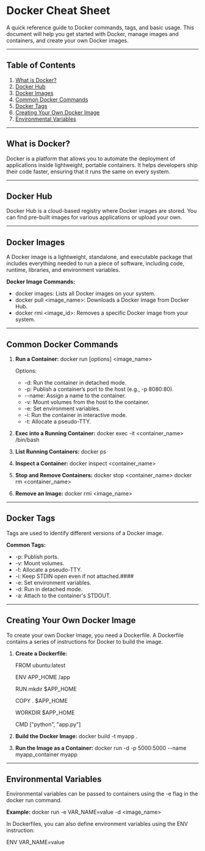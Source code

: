 # Docker Cheat Sheet

A quick reference guide to Docker commands, tags, and basic usage. This document will help you get started with Docker, manage images and containers, and create your own Docker images.

---

## Table of Contents
1. [What is Docker?](#what-is-docker)
2. [Docker Hub](#docker-hub)
3. [Docker Images](#docker-images)
4. [Common Docker Commands](#common-docker-commands)
5. [Docker Tags](#docker-tags)
6. [Creating Your Own Docker Image](#creating-your-own-docker-image)
7. [Environmental Variables](#environmental-variables)

---

## What is Docker?

Docker is a platform that allows you to automate the deployment of applications inside lightweight, portable containers. It helps developers ship their code faster, ensuring that it runs the same on every system.

---

## Docker Hub

Docker Hub is a cloud-based registry where Docker images are stored. You can find pre-built images for various applications or upload your own.

---

## Docker Images

A Docker image is a lightweight, standalone, and executable package that includes everything needed to run a piece of software, including code, runtime, libraries, and environment variables.

**Docker Image Commands:**
- docker images: Lists all Docker images on your system.
- docker pull <image_name>: Downloads a Docker image from Docker Hub.
- docker rmi <image_id>: Removes a specific Docker image from your system.

---

## Common Docker Commands

1. **Run a Container:**
   docker run [options] <image_name>

   Options:
   - -d: Run the container in detached mode.
   - -p: Publish a container’s port to the host (e.g., -p 8080:80).
   - --name: Assign a name to the container.
   - -v: Mount volumes from the host to the container.
   - -e: Set environment variables.
   - -i: Run the container in interactive mode.
   - -t: Allocate a pseudo-TTY.

2. **Exec into a Running Container:**
   docker exec -it <container_name> /bin/bash

3. **List Running Containers:**
   docker ps

4. **Inspect a Container:**
   docker inspect <container_name>

5. **Stop and Remove Containers:**
   docker stop <container_name>
   docker rm <container_name>

6. **Remove an Image:**
   docker rmi <image_name>

---

## Docker Tags

Tags are used to identify different versions of a Docker image.

**Common Tags:**
- -p: Publish ports.
- -v: Mount volumes.
- -t: Allocate a pseudo-TTY.
- -i: Keep STDIN open even if not attached.####
- -e: Set environment variables.
- -d: Run in detached mode.
- -a: Attach to the container's STDOUT.

---

## Creating Your Own Docker Image

To create your own Docker image, you need a Dockerfile. A Dockerfile contains a series of instructions for Docker to build the image.

1. **Create a Dockerfile:**

   FROM ubuntu:latest
   
   ENV APP_HOME /app
   
   RUN mkdir $APP_HOME
   
   COPY . $APP_HOME
   
   WORKDIR $APP_HOME
   
   CMD ["python", "app.py"]

2. **Build the Docker Image:**
   docker build -t myapp .

3. **Run the Image as a Container:**
   docker run -d -p 5000:5000 --name myapp_container myapp

---

## Environmental Variables

Environmental variables can be passed to containers using the -e flag in the docker run command.

**Example:**
docker run -e VAR_NAME=value -d <image_name>

In Dockerfiles, you can also define environment variables using the ENV instruction:

   ENV VAR_NAME=value

